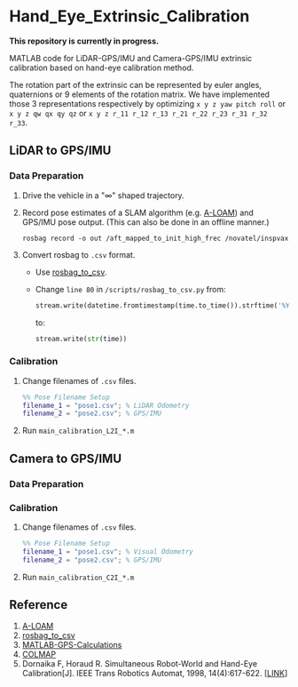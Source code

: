 # Hand_Eye_Extrinsic_Calibration

**This repository is currently in progress.**

MATLAB code for LiDAR-GPS/IMU and Camera-GPS/IMU extrinsic calibration based on hand-eye calibration method.

The rotation part of the extrinsic can be represented by euler angles, quaternions or 9 elements of the rotation matrix. We have implemented those 3 representations respectively by optimizing `x y z yaw pitch roll` or `x y z qw qx qy qz` or `x y z r_11 r_12 r_13 r_21 r_22 r_23 r_31 r_32 r_33`.

## LiDAR to GPS/IMU

### Data Preparation

1. Drive the vehicle in a "$\infty$" shaped trajectory.
2. Record pose estimates of a SLAM algorithm (e.g. [A-LOAM](https://github.com/HKUST-Aerial-Robotics/A-LOAM)) and GPS/IMU pose output. (This can also be done in an offline manner.)

    ```shell
    rosbag record -o out /aft_mapped_to_init_high_frec /novatel/inspvax
    ```

3. Convert rosbag to `.csv` format.
    - Use [rosbag_to_csv](https://github.com/AtsushiSakai/rosbag_to_csv).
    - Change `line 80` in `/scripts/rosbag_to_csv.py`
        from:

        ```python
        stream.write(datetime.fromtimestamp(time.to_time()).strftime('%Y/%m/%d/%H:%M:%S.%f'))
        ```

        to:

        ```python
        stream.write(str(time))
        ```

### Calibration

1. Change filenames of `.csv` files.

    ```matlab
    %% Pose Filename Setup
    filename_1 = "pose1.csv"; % LiDAR Odometry
    filename_2 = "pose2.csv"; % GPS/IMU
    ```

2. Run `main_calibration_L2I_*.m`

## Camera to GPS/IMU

### Data Preparation

### Calibration

1. Change filenames of `.csv` files.

    ```matlab
    %% Pose Filename Setup
    filename_1 = "pose1.csv"; % Visual Odometry
    filename_2 = "pose2.csv"; % GPS/IMU
    ```

2. Run `main_calibration_C2I_*.m`

## Reference

1. [A-LOAM](https://github.com/HKUST-Aerial-Robotics/A-LOAM)
2. [rosbag_to_csv](https://github.com/AtsushiSakai/rosbag_to_csv)
3. [MATLAB-GPS-Calculations](https://github.com/alexbuczynsky/MATLAB-GPS-Calculations)
4. [COLMAP](https://github.com/colmap/colmap)
5. Dornaika F, Horaud R. Simultaneous Robot-World and Hand-Eye Calibration[J]. IEEE Trans Robotics Automat, 1998, 14(4):617-622. [[LINK](https://ieeexplore.ieee.org/document/704233)]
